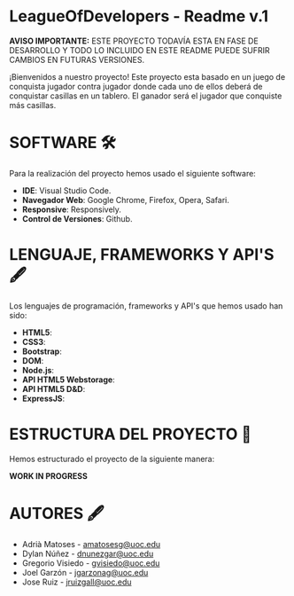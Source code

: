 # LeagueOfDevelopers - Readme v.1

**AVISO IMPORTANTE:** ESTE PROYECTO TODAVÍA ESTA EN FASE DE DESARROLLO Y TODO LO INCLUIDO EN ESTE README PUEDE SUFRIR CAMBIOS EN FUTURAS VERSIONES.

¡Bienvenidos a nuestro proyecto! Este proyecto esta basado en un juego de conquista jugador contra jugador donde cada uno de ellos deberá de conquistar casillas en un tablero. El ganador será el jugador que conquiste más casillas.

# SOFTWARE 🛠️
Para la realización del proyecto hemos usado el siguiente software: 
- **IDE**: Visual Studio Code.
- **Navegador Web**: Google Chrome, Firefox, Opera, Safari.
- **Responsive**: Responsively.
- **Control de Versiones**: Github.

# LENGUAJE, FRAMEWORKS Y API'S 🖋

Los lenguajes de programación, frameworks y API's que hemos usado han sido:
- **HTML5**:
- **CSS3**:
- **Bootstrap**:
- **DOM**:
- **Node.js**:
- **API HTML5 Webstorage**:
- **API HTML5 D&D**:
- **ExpressJS**:

# ESTRUCTURA DEL PROYECTO 📂

Hemos estructurado el proyecto de la siguiente manera:

**WORK IN PROGRESS**

# AUTORES 🖋️

- Adrià Matoses - [amatosesg@uoc.edu](mailto:amatosesg@uoc.edu)
- Dylan Núñez - [dnunezgar@uoc.edu](mailto:dnunezgar@uoc.edu)
- Gregorio Visiedo - [gvisiedo@uoc.edu](mailto:gvisiedo@uoc.edu)
- Joel Garzón - [jgarzonag@uoc.edu](mailto:jgarzonag@uoc.edu)
- Jose Ruiz - [jruizgall@uoc.edu](mailto:jruizgall@uoc.edu)


